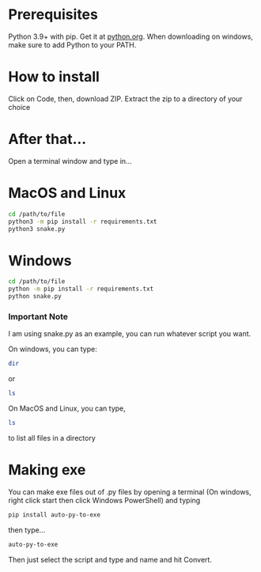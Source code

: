 # Prerequisites
Python 3.9+ with pip. Get it at [python.org](https://www.python.org/downloads/). When downloading on windows, make sure to add Python to your PATH.

# How to install


Click on Code, then, download ZIP.
Extract the zip to a directory of your choice

# After that...

Open a terminal window
and type in...

# MacOS and Linux
```bash
cd /path/to/file
python3 -m pip install -r requirements.txt
python3 snake.py
```

# Windows
```bash
cd /path/to/file
python -m pip install -r requirements.txt
python snake.py
```
### Important Note

I am using snake.py as an example, you can run whatever script you want.

On windows, you can type: 
```bash
dir
```
or
```bash
ls
```
On MacOS and Linux, you can type,
```bash
ls
```
to list all files in a directory

# Making exe

You can make exe files out of .py files by opening a terminal (On windows, right click start then click Windows PowerShell) and typing 
```bash 
pip install auto-py-to-exe
```
then type...
```bash
auto-py-to-exe
```
Then just select the script and type and name and hit Convert.



